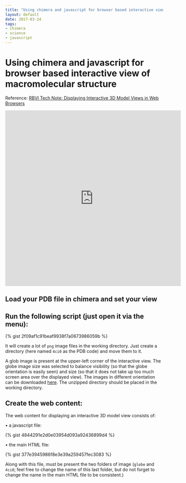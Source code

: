 ```yaml
---
title: "Using chimera and javascript for browser based interactive view of macromolecular structure"
layout: default
date: 2017-03-24
tags:
- chimera
- science
- javascript
---
```


# Using chimera and javascript for browser based interactive view of macromolecular structure

Reference: [RBVI Tech Note: Displaying Interactive 3D Model Views in Web Browsers](https://goo.gl/7BZYZW)

<iframe width="560" height="560" src="https://bougui505.github.io/assets/chimera_javascript/show.html" frameborder="0" allowfullscreen></iframe>

## Load your PDB file in chimera and set your view

## Run the following script (just open it via the menu):

{% gist 2f09af1c91beaf9938f7a0673986059b %}

It will create a lot of `png` image files in the working directory. Just create a directory (here named `4ci0` as the PDB code) and move them to it.

A glob image is present at the upper-left corner of the interactive view. The globe image size was selected to balance visibility (so that the globe orientation is easily seen) and size (so that it does not take up too much screen area over the displayed view). The images in different orientation can be downloaded [here](https://minhaskamal.github.io/DownGit/#/home?url=https://github.com/bougui505/blog/tree/master/assets/chimera_javascript/globe). The unzipped directory should be placed in the working directory.

## Create the web content:

The web content for displaying an interactive 3D model view consists of:

• a javascript file:

{% gist 4844291e2d0e03954d093a92436899d4 %}

• the main HTML file:

{% gist 377e3945986f8e3e39a259457fec3083 %}

Along with this file, must be present the two folders of image (`globe` and `4ci0`; feel free to change the name of this last folder, but do not forget to change the name in the main HTML file to be consistent.)
